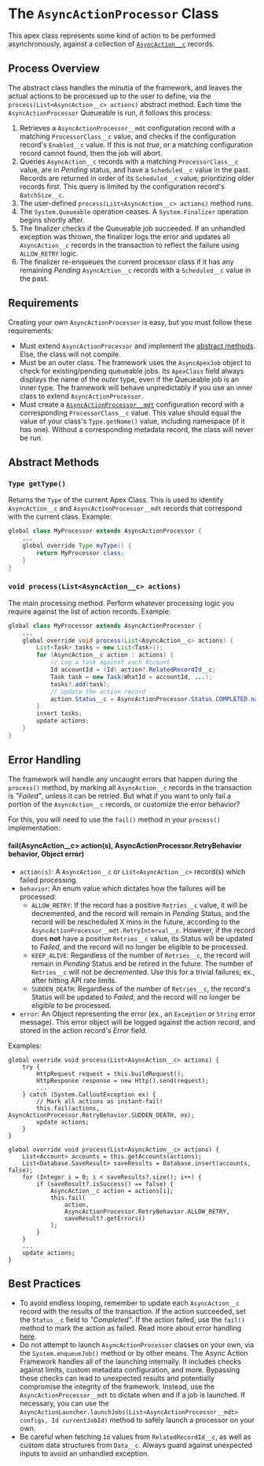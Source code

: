 # The `AsyncActionProcessor` Class

This apex class represents some kind of action to be performed asynchronously, against a collection of [`AsyncAction__c`](/docs/ASYNCACTIONOBJECT.md) records.

## Process Overview

The abstract class handles the minutia of the framework, and leaves the actual actions to be processed up to the user to define, via the `process(List<AsyncAction__c> actions)` abstract method. Each time the `AsyncActionProcessor` Queueable is run, it follows this process:

1. Retrieves a `AsyncActionProcessor__mdt` configuration record with a matching `ProcessorClass__c` value, and checks if the configuration record's `Enabled__c` value. If this is not _true_, or a matching configuration record cannot found, then the job will abort.
2. Queries `AsyncAction__c` records with a matching `ProcessorClass__c` value, are in _Pending_ status, and have a `Scheduled__c` value in the past. Records are returned in order of its `Scheduled__c` value, prioritizing older records first. This query is limited by the configuration record's `BatchSize__c`.
3. The user-defined `process(List<AsyncAction__c> actions)` method runs.
4. The `System.Queueable` operation ceases. A `System.Finalizer` operation begins shortly after.
5. The finalizer checks if the Queueable job succeeded. If an unhandled exception was thrown, the finalizer logs the error and updates all `AsyncAction__c` records in the transaction to reflect the failure using `ALLOW_RETRY` logic.
6. The finalizer re-enqueues the current processor class if it has any remaining _Pending_ `AsyncAction__c` records with a `Scheduled__c` value in the past.

## Requirements

Creating your own `AsyncActionProcessor` is easy, but you must follow these requirements:

-   Must extend `AsyncActionProcessor` and implement the [abstract methods](#abstract-methods). Else, the class will not compile.
-   Must be an outer class. The framework uses the `AsyncApexJob` object to check for existing/pending queueable jobs. Its `ApexClass` field always displays the name of the _outer_ type, even if the Queueable job is an inner type. The framework will behave unpredictably if you use an inner class to extend `AsyncActionProcessor`.
-   Must create a [`AsyncActionProcessor__mdt`](/docs/PROCESSORSETTINGS.md) configuration record with a corresponding `ProcessorClass__c` value. This value should equal the value of your class's `Type.getName()` value, including namespace (if it has one). Without a corresponding metadata record, the class will never be run.

## Abstract Methods

### `Type getType()`

Returns the `Type` of the current Apex Class. This is used to identify `AsyncAction__c` and `AsyncActionProcessor__mdt` records that correspond with the current class. Example:

```java
global class MyProcessor extends AsyncActionProcessor {
    ...
    global override Type myType() {
        return MyProcessor.class;
    }
}
```

### `void process(List<AsyncAction__c> actions)`

The main processing method. Perform whatever processing logic you require against the list of action records. Example:

```java
global class MyProcessor extends AsyncActionProcessor {
    ...
    global override void process(List<AsyncAction__c> actions) {
        List<Task> tasks = new List<Task>();
        for (AsyncAction__c action : actions) {
            // Log a task against each Account
            Id accountId = (Id) action?.RelatedRecordId__c;
            Task task = new Task(WhatId = accountId, ...);
            tasks?.add(task);
            // Update the action record
            action.Status__c = AsyncActionProcessor.Status.COMPLETED.name();
        }
        insert tasks;
        update actions;
    }
}
```

## Error Handling

The framework will handle any uncaught errors that happen during the `process()` method, by marking all `AsyncAction__c` records in the transaction is _"Failed"_, unless it can be retried. But what if you want to only fail a portion of the `AsyncAction__c` records, or customize the error behavior?

For this, you will need to use the `fail()` method in your `process()` implementation:

#### fail(AsyncAction\_\_c> action(s), AsyncActionProcessor.RetryBehavior behavior, Object error)

-   `action(s)`: A `AsyncAction__c` or `List<AsyncAction__c>` record(s) which failed processing.
-   `behavior`: An enum value which dictates how the failures will be processed:
    -   `ALLOW_RETRY`: If the record has a positive `Retries__c` value, it will be decremented, and the record will remain in _Pending_ Status, and the record will be rescheduled X mins in the future, according to the `AsyncActionProcessor__mdt.RetryInterval__c`. However, if the record does **not** have a positive `Retries__c` value, its Status will be updated to _Failed_, and the record will no longer be eligible to be processed.
    -   `KEEP_ALIVE`: Regardless of the number of `Retries__c`, the record will remain in _Pending_ Status and be retired in the future. The number of `Retries__c` will not be decremented. Use this for a trivial failures; ex., after hitting API rate limits.
    -   `SUDDEN_DEATH`: Regardless of the number of `Retries__c`, the record's Status will be updated to _Failed_, and the record will no longer be eligible to be processed.
-   `error`: An Object representing the error (ex., an `Exception` or `String` error message). This error object will be logged against the action record, and stored in the action record's _Error_ field.

Examples:

```
global override void process(List<AsyncAction__c> actions) {
    try {
        HttpRequest request = this.buildRequest();
        HttpResponse response = new Http().send(request);
        ...
    } catch (System.CalloutException ex) {
        // Mark all actions as instant-fail!
        this.fail(actions, AsyncActionProcessor.RetryBehavior.SUDDEN_DEATH, ex);
        update actions;
    }
}
```

```
global override void process(List<AsyncAction__c> actions) {
    List<Account> accounts = this.getAccounts(actions);
    List<Database.SaveResult> saveResults = Database.insert(accounts, false);
    for (Integer i = 0; i < saveResults?.size(); i++) {
        if (saveResult?.isSuccess() == false) {
            AsyncAction__c action = actions[i];
            this.fail(
                action,
                AsyncActionProcessor.RetryBehavior.ALLOW_RETRY,
                saveResult?.getErrors()
            );
        }
    }
    ...
    update actions;
}
```

## Best Practices

-   To avoid endless looping, remember to update each `AsyncAction__c` record with the results of the transaction. If the action succeeded, set the `Status__c` field to _"Completed"_. If the action failed, use the `fail()` method to mark the action as failed. Read more about error handling [here](#error-handling).
-   Do not attempt to launch `AsyncActionProcessor` classes on your own, via the `System.enqueueJob()` method or by other means. The Async Action Framework handles all of the launching internally. It includes checks against limits, custom metadata configuration, and more. Bypassing these checks can lead to unexpected results and potentially compromise the integrity of the framework. Instead, use the `AsyncActionProcessor__mdt` to dictate when and if a job is launched. If necessary, you can use the `AsyncActionLauncher.launchJobs(List<AsyncActionProcessor__mdt> configs, Id currentJobId)` method to safely launch a processor on your own.
-   Be careful when fetching `Id` values from `RelatedRecordId__c`, as well as custom data structures from `Data__c`. Always guard against unexpected inputs to avoid an unhandled exception.
